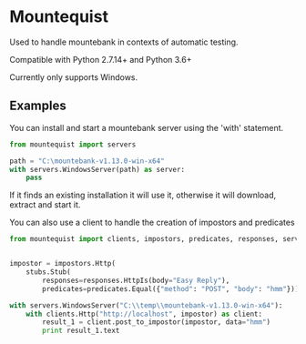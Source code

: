 # Mountequist
Used to handle mountebank in contexts of automatic testing.

Compatible with Python 2.7.14+  and Python 3.6+

Currently only supports Windows.


## Examples

You can install and start a mountebank server using
the 'with' statement.
```python
from mountequist import servers

path = "C:\mountebank-v1.13.0-win-x64"
with servers.WindowsServer(path) as server:
    pass
```
If it finds an existing installation it will use it, otherwise
it will download, extract and start it.

You can also use a client to handle the creation of impostors and predicates
```python
from mountequist import clients, impostors, predicates, responses, servers, stubs


impostor = impostors.Http(
    stubs.Stub(
        responses=responses.HttpIs(body="Easy Reply"),
        predicates=predicates.Equal({"method": "POST", "body": "hmm"})))

with servers.WindowsServer("C:\\temp\\mountebank-v1.13.0-win-x64"):
    with clients.Http("http://localhost", impostor) as client:
        result_1 = client.post_to_impostor(impostor, data="hmm")
        print result_1.text
```
